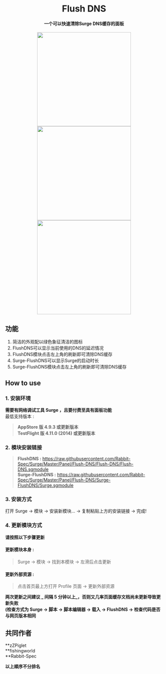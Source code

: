 <h1 align="center">Flush DNS</h1>

<h4 align="center">一个可以快速清除Surge DNS缓存的面板 </h4>

<p align="center">
<img src="https://raw.githubusercontent.com/Rabbit-Spec/Surge/Master/Panel/Flush-DNS/img/FlushDNS.jpg" width="300"></img>
<img src="https://raw.githubusercontent.com/Rabbit-Spec/Surge/Master/Panel/Flush-DNS/img/Surge.jpg" width="300"></img>
<img src="https://raw.githubusercontent.com/Rabbit-Spec/Surge/Master/Panel/Flush-DNS/img/DNS.jpg" width="300"></img>
</p>

## 功能
1. 简洁的外观配以绿色象征清洁的图标
2. FlushDNS可以显示当前使用的DNS的延迟情况
3. FlushDNS模块点击左上角的刷新即可清除DNS缓存
4. Surge-FlushDNS可以显示Surge的启动时长
5. Surge-FlushDNS模块点击左上角的刷新即可清除DNS缓存

## How to use
### 1. 安装环境
**需要有网络调试工具 Surge ，且要付费至具有面板功能**<br>
最低支持版本 :<br>
>**AppStore 版 4.9.3 或更新版本**<br>
>**TestFlight 版 4.11.0 (2014) 或更新版本**
### 2. 模块安装链接
> **FlushDNS :** https://raw.githubusercontent.com/Rabbit-Spec/Surge/Master/Panel/Flush-DNS/Flush-DNS/Flush-DNS.sgmodule<br>
> **Surge-FlushDNS :** https://raw.githubusercontent.com/Rabbit-Spec/Surge/Master/Panel/Flush-DNS/Surge-FlushDNS/Surge.sgmodule<br>

### 3. 安装方式
打开 Surge -> 模块 -> 安装新模块... -> 复制粘贴上方的安装链接 -> 完成!
### 4. 更新模块方式
**请按照以下步骤更新**<br>
#### 更新模块本身 : 
>Surge -> 模块 -> 找到本模块 -> 左滑后点击更新<br>
#### 更新外部资源 : 
>点击首页最上方打开 Profile 页面 -> 更新外部资源 <br>

**两次更新之间建议 _ 间隔 5 分钟以上_，否则又几率页面缓存文档尚未更新导致更新失败<br>
(检查方式为 Surge -> 脚本 -> 脚本编辑器 -> 载入 -> FlushDNS -> 检查代码是否与网页版本相同**

## 共同作者
**zZPiglet<br>
**fishingworld<br>
**Rabbit-Spec<br>

__以上順序不分排名__
